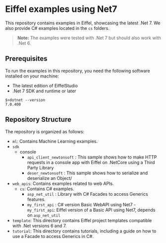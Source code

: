 # Eiffel examples using Net7

This repository contains examples in Eiffel, showcasing the latest .Net 7. We also provide C# examples located in the `cs` folders.

> **Note:** The examples were tested with .Net 7 but should also work with .Net 6.

## Prerequisites

To run the examples in this repository, you need the following software installed on your machine:
- The latest edition of EiffelStudio
- .Net 7 SDK and runtime or later

```
$>dotnet --version
7.0.400
```

## Repository Structure

The repository is organized as follows:

- `ml`: Contains Machine Learning examples.
- `sdk`
   - console 
        - `api_client_newtonsoft` : This sample shows how to make HTTP requests in a console app with Eiffel on .NetCore using a Third Party Library
        - `deser_newtonsoft`      : This sample shows how to serialize and deserialize an Object/
- `web_apis`: Contains examples related to web APIs.
    - `cs`: Contains C# examples.
        - `asp_net_util` : Library with C# Facades to access Generics features.
        - `my_first_api` : C# version Basic WebAPI using Net7
    -`my_first_api`: Eiffel version of a Basic API using Net7, depends on `asp_net_util`         
- `template`: This directory contains Eiffel project templates compatible with .Net versions 6 and 7.
- `tutorial`: This directory contains tutorials, including a guide on how to use a Facade to access Generics in C#.

